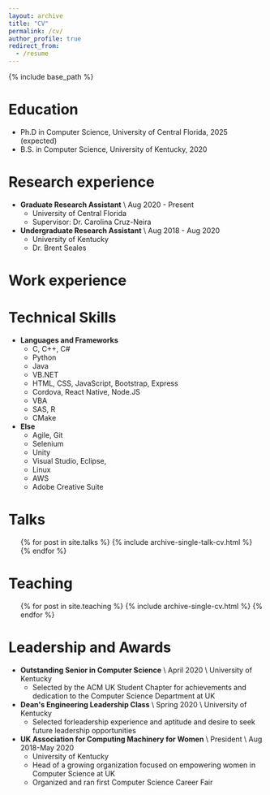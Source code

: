 ```yaml
---
layout: archive
title: "CV"
permalink: /cv/
author_profile: true
redirect_from:
  - /resume
---
```


{% include base_path %}

Education
======
* Ph.D in Computer Science, University of Central Florida, 2025 (expected)
* B.S. in Computer Science, University of Kentucky, 2020

Research experience
======
* <strong>Graduate Research Assistant</strong> \ Aug 2020 - Present
  * University of Central Florida
  * Supervisor: Dr. Carolina Cruz-Neira
* <strong>Undergraduate Research Assistant</strong> \ Aug 2018 - Aug 2020
  * University of Kentucky
  * Dr. Brent Seales

Work experience
======

Technical Skills
======
* <strong>Languages and Frameworks</strong>
  * C, C++, C#
  * Python
  * Java
  * VB.NET
  * HTML, CSS, JavaScript, Bootstrap, Express
  * Cordova, React Native, Node.JS
  * VBA 
  * SAS, R
  * CMake
* <strong>Else</strong>
  * Agile, Git
  * Selenium
  * Unity
  * Visual Studio, Eclipse, 
  * Linux
  * AWS
  * Adobe Creative Suite

  
Talks
======
  <ul>{% for post in site.talks %}
    {% include archive-single-talk-cv.html %}
  {% endfor %}</ul>
  
Teaching
======
  <ul>{% for post in site.teaching %}
    {% include archive-single-cv.html %}
  {% endfor %}</ul>
  
Leadership and Awards
======
* <strong>Outstanding Senior in Computer Science</strong> \ April 2020 \ University of Kentucky
  * Selected by the ACM UK Student Chapter for achievements and dedication to the Computer Science Department at UK
* <strong>Dean's Engineering Leadership Class</strong> \ Spring 2020 \ University of Kentucky
  * Selected forleadership experience and aptitude and desire to seek future leadership opportunities
* <strong>UK Association for Computing Machinery for Women</strong> \ President \ Aug 2018-May 2020
  * University of Kentucky
  * Head of a growing organization focused on empowering women in Computer Science at UK
  * Organized and ran first Computer Science Career Fair
  
